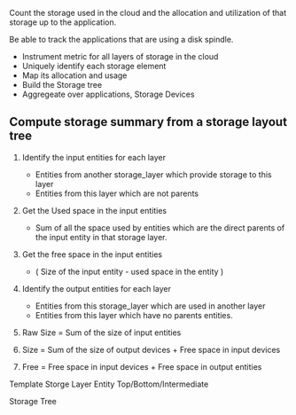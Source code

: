 Count the storage used in the cloud and the allocation and utilization of that storage up to the application.

Be able to track the applications that are using a disk spindle.


-  Instrument metric for all layers of storage in the cloud
-  Uniquely identify each storage element
-  Map its allocation and usage
-  Build the Storage tree 
-  Aggregeate over applications, Storage Devices


Compute storage summary from a storage layout tree
--------------------------------------------------

1. Identify the input entities for each layer
   - Entities from another storage_layer which provide storage to this layer
   - Entities from this layer which are not parents

2. Get the Used space in the input entities
   - Sum of all the space used by entities which are the direct parents of the input entity in that storage layer.

3. Get the free space in the input entities
   - ( Size of the input entity -  used space in the entity )

2. Identify the output entities for each layer
   - Entities from this storage_layer which are used in another layer
   - Entities from this layer which have no parents entities.

3. Raw Size = Sum of the size of input entities

4. Size = Sum of the size of output devices + Free space in input devices

5. Free = Free space in input devices +  Free space in  output entities


Template
	Storge Layer	Entity		Top/Bottom/Intermediate

Storage Tree


	
